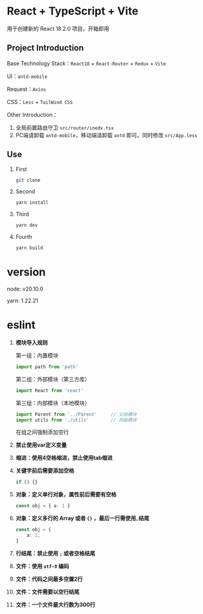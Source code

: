 # React + TypeScript + Vite
用于创建新的 React 18.2.0 项目，开箱即用



## Project Introduction

Base Technology Stack：`React18` + `React-Router` + `Redux` + `Vite`

UI：`antd-mobile`

Request：`Axios`

CSS：`Less` + `TailWind CSS`

Other Introduction：

1. 全局前置路由守卫 `src/router/inedx.tsx`
2. PC端请卸载 `antd-mobile`，移动端请卸载 `antd` 即可。同时修改 `src/App.less`




## Use

1. First

   ```bash
   git clone
   ```

2. Second

   ```bash
   yarn install
   ```

3. Third

   ```bash
   yarn dev
   ```

4. Fourth

   ```bash
   yarn build
   ```



# version

node: v20.10.0

yarn: 1.22.21



# eslint

1. **模块导入规则**

   第一组：内置模块

   ```javascript
   import path from 'path'
   ```

   第二组：外部模块（第三方库）

   ```javascript
   import React from 'react'
   ```

   第三组：内部模块（本地模块）

   ```javascript
   import Parent from '../Parent'     // 父级模块
   import utils from './utils'        // 同级模块
   ```

   在组之间强制添加空行

2. **禁止使用var定义变量**

3. **缩进：使用4空格缩进，禁止使用tab缩进**

4. **关键字前后需要添加空格**

   ```typescript
   if () {}
   ```

5. **对象：定义单行对象，属性前后需要有空格**

   ```typescript
   const obj = { a: 1 }
   ```

6. **对象：定义多行的 Array 或者 `{}` ，最后一行需使用`,`结尾**

   ```typescript
   const obj = {
       a: 1,
   }
   ```

7. **行结尾：禁止使用 `;` 或者空格结尾**

8. **文件：使用 `utf-8` 编码**

9. **文件：代码之间最多空置2行**

10. **文件：文件需要以空行结尾**

11. **文件：一个文件最大行数为300行**

